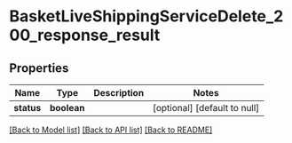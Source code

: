 # BasketLiveShippingServiceDelete_200_response_result

## Properties
Name | Type | Description | Notes
------------ | ------------- | ------------- | -------------
**status** | **boolean** |  | [optional] [default to null]

[[Back to Model list]](../README.md#documentation-for-models) [[Back to API list]](../README.md#documentation-for-api-endpoints) [[Back to README]](../README.md)


